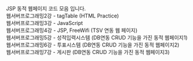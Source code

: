 JSP 동적 웹페이지 코드 모음 입니다.<br>
웹서버프로그래밍2강 - tagTable (HTML Practice)<br>
웹서버프로그래밍3강 - JavaScript<br>
웹서버프로그래밍4강 - JSP, FreeWifi (TSV 연동 웹 페이지)<br>
웹서버프로그래밍5강 - 성적입력시스템 (DB연동 CRUD 기능을 가진 동적 웹페이지1)<br>
웹서버프로그래밍6강 - 투표시스템 (DB연동 CRUD 기능을 가진 동적 웹페이지2)<br>
웹서버프로그래밍7강 - 게시판 (DB연동 CRUD 기능을 가진 동적 웹페이지3)<br>

